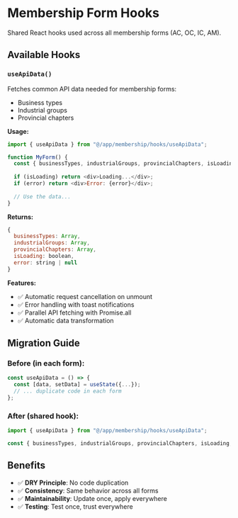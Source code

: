 # Membership Form Hooks

Shared React hooks used across all membership forms (AC, OC, IC, AM).

## Available Hooks

### `useApiData()`

Fetches common API data needed for membership forms:
- Business types
- Industrial groups
- Provincial chapters

**Usage:**
```javascript
import { useApiData } from "@/app/membership/hooks/useApiData";

function MyForm() {
  const { businessTypes, industrialGroups, provincialChapters, isLoading, error } = useApiData();
  
  if (isLoading) return <div>Loading...</div>;
  if (error) return <div>Error: {error}</div>;
  
  // Use the data...
}
```

**Returns:**
```javascript
{
  businessTypes: Array,
  industrialGroups: Array,
  provincialChapters: Array,
  isLoading: boolean,
  error: string | null
}
```

**Features:**
- ✅ Automatic request cancellation on unmount
- ✅ Error handling with toast notifications
- ✅ Parallel API fetching with Promise.all
- ✅ Automatic data transformation

## Migration Guide

### Before (in each form):
```javascript
const useApiData = () => {
  const [data, setData] = useState({...});
  // ... duplicate code in each form
};
```

### After (shared hook):
```javascript
import { useApiData } from "@/app/membership/hooks/useApiData";

const { businessTypes, industrialGroups, provincialChapters, isLoading, error } = useApiData();
```

## Benefits

- ✅ **DRY Principle**: No code duplication
- ✅ **Consistency**: Same behavior across all forms
- ✅ **Maintainability**: Update once, apply everywhere
- ✅ **Testing**: Test once, trust everywhere
